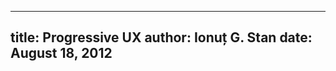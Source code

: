 --------------------------------------------------------------------------------
title: Progressive UX
author: Ionuț G. Stan
date: August 18, 2012
--------------------------------------------------------------------------------
